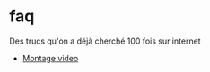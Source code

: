 # faq
Des trucs qu'on a déjà cherché 100 fois sur internet

* [Montage video](montage-video/index.md)


